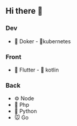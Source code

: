 ## Hi there 👋
### Dev
- 🐳 Doker - 🐙kubernetes
### Front
- 📱 Flutter - 📱 kotlin
### Back
- ⚙ Node
- 🐘 Php
- 🐍 Python
- 🐭 Go

